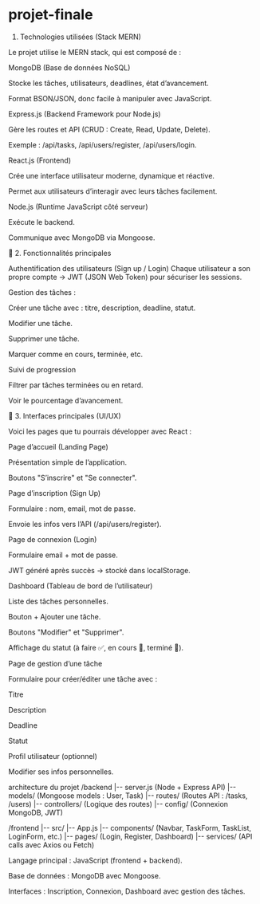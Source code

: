 # projet-finale
1. Technologies utilisées (Stack MERN)

Le projet utilise le MERN stack, qui est composé de :

MongoDB (Base de données NoSQL)

Stocke les tâches, utilisateurs, deadlines, état d’avancement.

Format BSON/JSON, donc facile à manipuler avec JavaScript.

Express.js (Backend Framework pour Node.js)

Gère les routes et API (CRUD : Create, Read, Update, Delete).

Exemple : /api/tasks, /api/users/register, /api/users/login.

React.js (Frontend)

Crée une interface utilisateur moderne, dynamique et réactive.

Permet aux utilisateurs d’interagir avec leurs tâches facilement.

Node.js (Runtime JavaScript côté serveur)

Exécute le backend.

Communique avec MongoDB via Mongoose.

🔹 2. Fonctionnalités principales

Authentification des utilisateurs (Sign up / Login)
Chaque utilisateur a son propre compte → JWT (JSON Web Token) pour sécuriser les sessions.

Gestion des tâches :

Créer une tâche avec : titre, description, deadline, statut.

Modifier une tâche.

Supprimer une tâche.

Marquer comme en cours, terminée, etc.

Suivi de progression

Filtrer par tâches terminées ou en retard.

Voir le pourcentage d’avancement.

🔹 3. Interfaces principales (UI/UX)

Voici les pages que tu pourrais développer avec React :

Page d’accueil (Landing Page)

Présentation simple de l’application.

Boutons "S’inscrire" et "Se connecter".

Page d’inscription (Sign Up)

Formulaire : nom, email, mot de passe.

Envoie les infos vers l’API (/api/users/register).

Page de connexion (Login)

Formulaire email + mot de passe.

JWT généré après succès → stocké dans localStorage.

Dashboard (Tableau de bord de l’utilisateur)

Liste des tâches personnelles.

Bouton + Ajouter une tâche.

Boutons "Modifier" et "Supprimer".

Affichage du statut (à faire ✅, en cours 🔄, terminé 🎉).

Page de gestion d’une tâche

Formulaire pour créer/éditer une tâche avec :

Titre

Description

Deadline

Statut

Profil utilisateur (optionnel)

Modifier ses infos personnelles.



architecture du projet
/backend
   |-- server.js  (Node + Express API)
   |-- models/    (Mongoose models : User, Task)
   |-- routes/    (Routes API : /tasks, /users)
   |-- controllers/ (Logique des routes)
   |-- config/    (Connexion MongoDB, JWT)

/frontend
   |-- src/
       |-- App.js
       |-- components/ (Navbar, TaskForm, TaskList, LoginForm, etc.)
       |-- pages/ (Login, Register, Dashboard)
       |-- services/ (API calls avec Axios ou Fetch)


  Langage principal : JavaScript (frontend + backend).

Base de données : MongoDB avec Mongoose.

Interfaces : Inscription, Connexion, Dashboard avec gestion des tâches.
